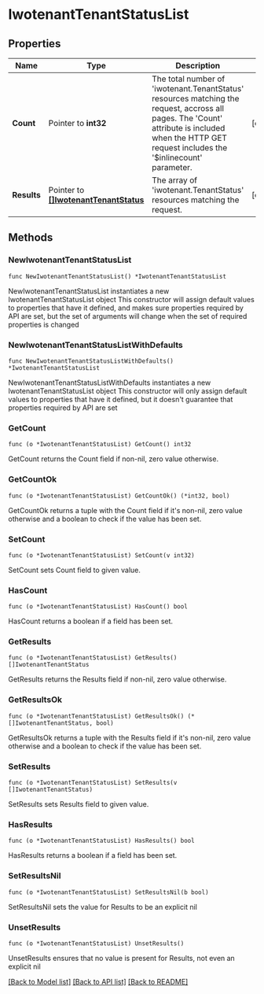 # IwotenantTenantStatusList

## Properties

Name | Type | Description | Notes
------------ | ------------- | ------------- | -------------
**Count** | Pointer to **int32** | The total number of &#39;iwotenant.TenantStatus&#39; resources matching the request, accross all pages. The &#39;Count&#39; attribute is included when the HTTP GET request includes the &#39;$inlinecount&#39; parameter. | [optional] 
**Results** | Pointer to [**[]IwotenantTenantStatus**](IwotenantTenantStatus.md) | The array of &#39;iwotenant.TenantStatus&#39; resources matching the request. | [optional] 

## Methods

### NewIwotenantTenantStatusList

`func NewIwotenantTenantStatusList() *IwotenantTenantStatusList`

NewIwotenantTenantStatusList instantiates a new IwotenantTenantStatusList object
This constructor will assign default values to properties that have it defined,
and makes sure properties required by API are set, but the set of arguments
will change when the set of required properties is changed

### NewIwotenantTenantStatusListWithDefaults

`func NewIwotenantTenantStatusListWithDefaults() *IwotenantTenantStatusList`

NewIwotenantTenantStatusListWithDefaults instantiates a new IwotenantTenantStatusList object
This constructor will only assign default values to properties that have it defined,
but it doesn't guarantee that properties required by API are set

### GetCount

`func (o *IwotenantTenantStatusList) GetCount() int32`

GetCount returns the Count field if non-nil, zero value otherwise.

### GetCountOk

`func (o *IwotenantTenantStatusList) GetCountOk() (*int32, bool)`

GetCountOk returns a tuple with the Count field if it's non-nil, zero value otherwise
and a boolean to check if the value has been set.

### SetCount

`func (o *IwotenantTenantStatusList) SetCount(v int32)`

SetCount sets Count field to given value.

### HasCount

`func (o *IwotenantTenantStatusList) HasCount() bool`

HasCount returns a boolean if a field has been set.

### GetResults

`func (o *IwotenantTenantStatusList) GetResults() []IwotenantTenantStatus`

GetResults returns the Results field if non-nil, zero value otherwise.

### GetResultsOk

`func (o *IwotenantTenantStatusList) GetResultsOk() (*[]IwotenantTenantStatus, bool)`

GetResultsOk returns a tuple with the Results field if it's non-nil, zero value otherwise
and a boolean to check if the value has been set.

### SetResults

`func (o *IwotenantTenantStatusList) SetResults(v []IwotenantTenantStatus)`

SetResults sets Results field to given value.

### HasResults

`func (o *IwotenantTenantStatusList) HasResults() bool`

HasResults returns a boolean if a field has been set.

### SetResultsNil

`func (o *IwotenantTenantStatusList) SetResultsNil(b bool)`

 SetResultsNil sets the value for Results to be an explicit nil

### UnsetResults
`func (o *IwotenantTenantStatusList) UnsetResults()`

UnsetResults ensures that no value is present for Results, not even an explicit nil

[[Back to Model list]](../README.md#documentation-for-models) [[Back to API list]](../README.md#documentation-for-api-endpoints) [[Back to README]](../README.md)


